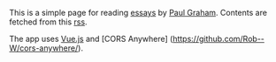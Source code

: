 This is a simple page for reading
[essays](http://paulgraham.com/articles.html) by
[Paul Graham](http://paulgraham.com/).
Contents are fetched from this
[rss](http://www.aaronsw.com/2002/feeds/pgessays.rss).

The app uses
[Vue.js](https://github.com/vuejs/vue) and
[CORS Anywhere] (https://github.com/Rob--W/cors-anywhere/).
